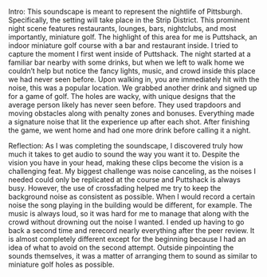 Intro: This soundscape is meant to represent the nightlife of Pittsburgh. Specifically, the setting will take place in the Strip District. This prominent night scene features restaurants, lounges, bars, nightclubs, and most importantly, miniature golf. The highlight of this area for me is Puttshack, an indoor miniature golf course with a bar and restaurant inside. I tried to capture the moment I first went inside of Puttshack. The night started at a familiar bar nearby with some drinks, but when we left to walk home we couldn’t help but notice the fancy lights, music, and crowd inside this place we had never seen before. Upon walking in, you are immediately hit with the noise, this was a popular location. We grabbed another drink and signed up for a game of golf. The holes are wacky, with unique designs that the average person likely has never seen before. They used trapdoors and moving obstacles along with penalty zones and bonuses. Everything made a signature noise that lit the experience up after each shot. After finishing the game, we went home and had one more drink before calling it a night.

Reflection: As I was completing the soundscape, I discovered truly how much it takes to get audio to sound the way you want it to. Despite the vision you have in your head, making these clips become the vision is a challenging feat. My biggest challenge was noise canceling, as the noises I needed could only be replicated at the course and Puttshack is always busy. However, the use of crossfading helped me try to keep the background noise as consistent as possible. When I would record a certain noise the song playing in the building would be different, for example. The music is always loud, so it was hard for me to manage that along with the crowd without drowning out the noise I wanted. I ended up having to go back a second time and rerecord nearly everything after the peer review. It is almost completely different except for the beginning because I had an idea of what to avoid on the second attempt. Outside pinpointing the sounds themselves, it was a matter of arranging them to sound as similar to miniature golf holes as possible.